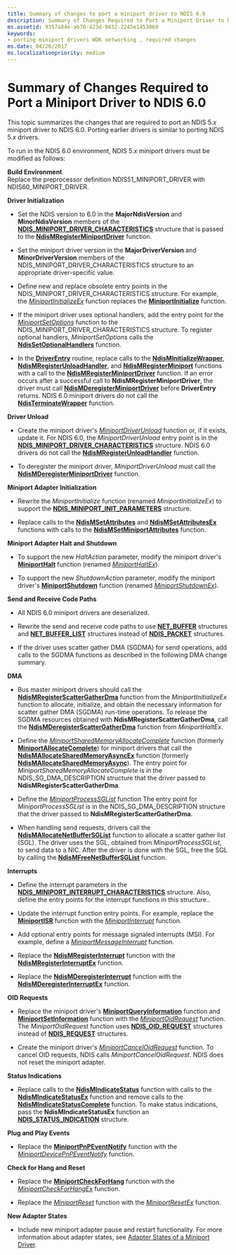 ```yaml
---
title: Summary of changes to port a miniport driver to NDIS 6.0
description: Summary of Changes Required to Port a Miniport Driver to NDIS 6.0
ms.assetid: 9357a84e-ab70-423d-9432-2245e1453069
keywords:
- porting miniport drivers WDK networking , required changes
ms.date: 04/20/2017
ms.localizationpriority: medium
---
```


# Summary of Changes Required to Port a Miniport Driver to NDIS 6.0





This topic summarizes the changes that are required to port an NDIS 5.*x* miniport driver to NDIS 6.0. Porting earlier drivers is similar to porting NDIS 5.*x* drivers.

To run in the NDIS 6.0 environment, NDIS 5.*x* miniport drivers must be modified as follows:

<a href="" id="build-environment"></a>**Build Environment**  
Replace the preprocessor definition NDIS51\_MINIPORT\_DRIVER with NDIS60\_MINIPORT\_DRIVER.

<a href="" id="driver-initialization"></a>**Driver Initialization**  
-   Set the NDIS version to 6.0 in the **MajorNdisVersion** and **MinorNdisVersion** members of the [**NDIS\_MINIPORT\_DRIVER\_CHARACTERISTICS**](https://msdn.microsoft.com/library/windows/hardware/ff565958) structure that is passed to the [**NdisMRegisterMiniportDriver**](https://msdn.microsoft.com/library/windows/hardware/ff563654) function.

-   Set the miniport driver version in the **MajorDriverVersion** and **MinorDriverVersion** members of the NDIS\_MINIPORT\_DRIVER\_CHARACTERISTICS structure to an appropriate driver-specific value.

-   Define new and replace obsolete entry points in the NDIS\_MINIPORT\_DRIVER\_CHARACTERISTICS structure. For example, the [*MiniportInitializeEx*](https://msdn.microsoft.com/library/windows/hardware/ff559389) function replaces the [**MiniportInitialize**](https://msdn.microsoft.com/library/windows/hardware/ff550472) function.

-   If the miniport driver uses optional handlers, add the entry point for the [*MiniportSetOptions*](https://msdn.microsoft.com/library/windows/hardware/ff559443) function to the NDIS\_MINIPORT\_DRIVER\_CHARACTERISTICS structure. To register optional handlers, *MiniportSetOptions* calls the [**NdisSetOptionalHandlers**](https://msdn.microsoft.com/library/windows/hardware/ff564550) function.

-   In the [**DriverEntry**](https://msdn.microsoft.com/library/windows/hardware/ff544113) routine, replace calls to the [**NdisMInitializeWrapper**](https://msdn.microsoft.com/library/windows/hardware/ff553547), [**NdisMRegisterUnloadHandler**](https://msdn.microsoft.com/library/windows/hardware/ff553606), and [**NdisMRegisterMiniport**](https://msdn.microsoft.com/library/windows/hardware/ff553602) functions with a call to the [**NdisMRegisterMiniportDriver**](https://msdn.microsoft.com/library/windows/hardware/ff563654) function. If an error occurs after a successful call to **NdisMRegisterMiniportDriver**, the driver must call [**NdisMDeregisterMiniportDriver**](https://msdn.microsoft.com/library/windows/hardware/ff563578) before **DriverEntry** returns. NDIS 6.0 miniport drivers do not call the [**NdisTerminateWrapper**](https://msdn.microsoft.com/library/windows/hardware/ff554814) function.

<a href="" id="driver-unload"></a>**Driver Unload**  
-   Create the miniport driver's [*MiniportDriverUnload*](https://msdn.microsoft.com/library/windows/hardware/ff559378) function or, if it exists, update it. For NDIS 6.0, the *MiniportDriverUnload* entry point is in the [**NDIS\_MINIPORT\_DRIVER\_CHARACTERISTICS**](https://msdn.microsoft.com/library/windows/hardware/ff565958) structure. NDIS 6.0 drivers do not call the [**NdisMRegisterUnloadHandler**](https://msdn.microsoft.com/library/windows/hardware/ff553606) function.

-   To deregister the miniport driver, *MiniportDriverUnload* must call the [**NdisMDeregisterMiniportDriver**](https://msdn.microsoft.com/library/windows/hardware/ff563578) function.

<a href="" id="miniport-adapter-initialization"></a>**Miniport Adapter Initialization**  
-   Rewrite the *MiniportInitialize* function (renamed *MiniportInitializeEx*) to support the [**NDIS\_MINIPORT\_INIT\_PARAMETERS**](https://msdn.microsoft.com/library/windows/hardware/ff565972) structure.

-   Replace calls to the [**NdisMSetAttributes**](https://msdn.microsoft.com/library/windows/hardware/ff553619) and [**NdisMSetAttributesEx**](https://msdn.microsoft.com/library/windows/hardware/ff553623) functions with calls to the [**NdisMSetMiniportAttributes**](https://msdn.microsoft.com/library/windows/hardware/ff563672) function.

<a href="" id="miniport-adapter-halt-and-shutdown"></a>**Miniport Adapter Halt and Shutdown**  
-   To support the new *HaltAction* parameter, modify the miniport driver's [**MiniportHalt**](https://msdn.microsoft.com/library/windows/hardware/ff549451) function (renamed [*MiniportHaltEx*](https://msdn.microsoft.com/library/windows/hardware/ff559388)).

-   To support the new *ShutdownAction* parameter, modify the miniport driver's [**MiniportShutdown**](https://msdn.microsoft.com/library/windows/hardware/ff550533) function (renamed [*MiniportShutdownEx*](https://msdn.microsoft.com/library/windows/hardware/ff559449)).

<a href="" id="send-and-receive-code-paths"></a>**Send and Receive Code Paths**  
-   All NDIS 6.0 miniport drivers are deserialized.

-   Rewrite the send and receive code paths to use [**NET\_BUFFER**](https://msdn.microsoft.com/library/windows/hardware/ff568376) structures and [**NET\_BUFFER\_LIST**](https://msdn.microsoft.com/library/windows/hardware/ff568388) structures instead of [**NDIS\_PACKET**](https://msdn.microsoft.com/library/windows/hardware/ff557086) structures.

-   If the driver uses scatter gather DMA (SGDMA) for send operations, add calls to the SGDMA functions as described in the following DMA change summary.

<a href="" id="dma"></a>**DMA**  
-   Bus master miniport drivers should call the [**NdisMRegisterScatterGatherDma**](https://msdn.microsoft.com/library/windows/hardware/ff563659) function from the *MiniportInitializeEx* function to allocate, initialize, and obtain the necessary information for scatter gather DMA (SGDMA) run-time operations. To release the SGDMA resources obtained with **NdisMRegisterScatterGatherDma**, call the [**NdisMDeregisterScatterGatherDma**](https://msdn.microsoft.com/library/windows/hardware/ff563581) function from *MiniportHaltEx*.

-   Define the [*MiniportSharedMemoryAllocateComplete*](https://msdn.microsoft.com/library/windows/hardware/ff559446) function (formerly [**MiniportAllocateComplete**](https://msdn.microsoft.com/library/windows/hardware/ff549352)) for miniport drivers that call the [**NdisMAllocateSharedMemoryAsyncEx**](https://msdn.microsoft.com/library/windows/hardware/ff562784) function (formerly [**NdisMAllocateSharedMemoryAsync**](https://msdn.microsoft.com/library/windows/hardware/ff552304)). The entry point for *MiniportSharedMemoryAllocateComplete* is in the NDIS\_SG\_DMA\_DESCRIPTION structure that the driver passed to **NdisMRegisterScatterGatherDma**.

-   Define the [*MiniportProcessSGList*](https://msdn.microsoft.com/library/windows/hardware/ff559420) function The entry point for *MiniportProcessSGList* is in the NDIS\_SG\_DMA\_DESCRIPTION structure that the driver passed to **NdisMRegisterScatterGatherDma**.

-   When handling send requests, drivers call the [**NdisMAllocateNetBufferSGList**](https://msdn.microsoft.com/library/windows/hardware/ff562776) function to allocate a scatter gather list (SGL). The driver uses the SGL, obtained from *MiniportProcessSGList*, to send data to a NIC. After the driver is done with the SGL, free the SGL by calling the [**NdisMFreeNetBufferSGList**](https://msdn.microsoft.com/library/windows/hardware/ff563586) function.

<a href="" id="interrupts"></a>**Interrupts**  
-   Define the interrupt parameters in the [**NDIS\_MINIPORT\_INTERRUPT\_CHARACTERISTICS**](https://msdn.microsoft.com/library/windows/hardware/ff566465) structure. Also, define the entry points for the interrupt functions in this structure..

-   Update the interrupt function entry points. For example, replace the [**MiniportISR**](https://msdn.microsoft.com/library/windows/hardware/ff550478) function with the [*MiniportInterrupt*](https://msdn.microsoft.com/library/windows/hardware/ff559395) function.

-   Add optional entry points for message signaled interrupts (MSI). For example, define a [*MiniportMessageInterrupt*](https://msdn.microsoft.com/library/windows/hardware/ff559407) function.

-   Replace the [**NdisMRegisterInterrupt**](https://msdn.microsoft.com/library/windows/hardware/ff553596) function with the [**NdisMRegisterInterruptEx**](https://msdn.microsoft.com/library/windows/hardware/ff563649) function.

-   Replace the [**NdisMDeregisterInterrupt**](https://msdn.microsoft.com/library/windows/hardware/ff553501) function with the [**NdisMDeregisterInterruptEx**](https://msdn.microsoft.com/library/windows/hardware/ff563575) function.

<a href="" id="oid-requests"></a>**OID Requests**  
-   Replace the miniport driver's [**MiniportQueryInformation**](https://msdn.microsoft.com/library/windows/hardware/ff550490) function and [**MiniportSetInformation**](https://msdn.microsoft.com/library/windows/hardware/ff550530) function with the [*MiniportOidRequest*](https://msdn.microsoft.com/library/windows/hardware/ff559416) function. The *MiniportOidRequest* function uses [**NDIS\_OID\_REQUEST**](https://msdn.microsoft.com/library/windows/hardware/ff566710) structures instead of [**NDIS\_REQUEST**](https://msdn.microsoft.com/library/windows/hardware/ff557179) structures.

-   Create the miniport driver's [*MiniportCancelOidRequest*](https://msdn.microsoft.com/library/windows/hardware/ff559339) function. To cancel OID requests, NDIS calls *MiniportCancelOidRequest*. NDIS does not reset the miniport adapter.

<a href="" id="status-indications"></a>**Status Indications**  
-   Replace calls to the [**NdisMIndicateStatus**](https://msdn.microsoft.com/library/windows/hardware/ff553538) function with calls to the [**NdisMIndicateStatusEx**](https://msdn.microsoft.com/library/windows/hardware/ff563600) function and remove calls to the [**NdisMIndicateStatusComplete**](https://msdn.microsoft.com/library/windows/hardware/ff553540) function. To make status indications, pass the **NdisMIndicateStatusEx** function an [**NDIS\_STATUS\_INDICATION**](https://msdn.microsoft.com/library/windows/hardware/ff567373) structure.

<a href="" id="plug-and-play-events"></a>**Plug and Play Events**  
-   Replace the [**MiniportPnPEventNotify**](https://msdn.microsoft.com/library/windows/hardware/ff550487) function with the [*MiniportDevicePnPEventNotify*](https://msdn.microsoft.com/library/windows/hardware/ff559369) function.

<a href="" id="check-for-hang-and-reset"></a>**Check for Hang and Reset**  
-   Replace the [**MiniportCheckForHang**](https://msdn.microsoft.com/library/windows/hardware/ff549367) function with the [*MiniportCheckForHangEx*](https://msdn.microsoft.com/library/windows/hardware/ff559346) function.

-   Replace the [*MiniportReset*](https://msdn.microsoft.com/library/windows/hardware/ff550502) function with the [*MiniportResetEx*](https://msdn.microsoft.com/library/windows/hardware/ff559432) function.

<a href="" id="new-adapter-states"></a>**New Adapter States**  
-   Include new miniport adapter pause and restart functionality. For more information about adapter states, see [Adapter States of a Miniport Driver](adapter-states-of-a-miniport-driver.md).

 

 





